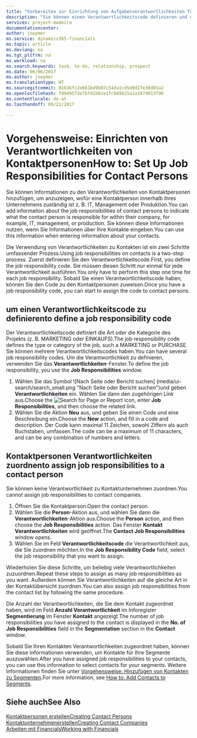 ```yaml
---
title: "Vorbereiten zur Einrichtung von Aufgabenverantwortlichkeiten für Kontakte | Microsoft Docs"
description: "Sie können einen Verantwortlichkeitscode definieren und diesen einem Kontakt zuweisen, um den Aufgaben anzuzeigen, dass Ihr Kontakt bei dem Unternehmen, z IT, oder Produktion verantwortlich ist."
services: project-madeira
documentationcenter: 
author: jswymer
ms.service: dynamics365-financials
ms.topic: article
ms.devlang: na
ms.tgt_pltfrm: na
ms.workload: na
ms.search.keywords: task, to-do, relationship, prospect
ms.date: 06/06/2017
ms.author: jswymer
ms.translationtype: HT
ms.sourcegitcommit: 81636fc2e661bd9b07c54da1cd5d0d27e30d01a2
ms.openlocfilehash: fd949573e7bfd1b6ce1fc849625a1a3474013f96
ms.contentlocale: de-at
ms.lasthandoff: 09/22/2017

---
```

# <a name="how-to-set-up-job-responsibilities-for-contact-persons"></a><span data-ttu-id="3efdb-103">Vorgehensweise: Einrichten von Verantwortlichkeiten von Kontaktpersonen</span><span class="sxs-lookup"><span data-stu-id="3efdb-103">How to: Set Up Job Responsibilities for Contact Persons</span></span>
<span data-ttu-id="3efdb-104">Sie können Informationen zu den Verantwortlichkeiten von Kontaktpersonen hinzufügen, um anzuzeigen, wofür eine Kontaktperson innerhalb ihres Unternehmens zuständig ist z. B. IT, Management oder Produktion.</span><span class="sxs-lookup"><span data-stu-id="3efdb-104">You can add information about the job responsibilities of contact persons to indicate what the contact person is responsible for within their company, for example, IT, management, or production.</span></span> <span data-ttu-id="3efdb-105">Sie können diese Informationen nutzen, wenn Sie Informationen über Ihre Kontakte eingeben.</span><span class="sxs-lookup"><span data-stu-id="3efdb-105">You can use this information when entering information about your contacts.</span></span>

<span data-ttu-id="3efdb-106">Die Verwendung von Verantwortlichkeiten zu Kontakten ist ein zwei Schritte umfassender Prozess.</span><span class="sxs-lookup"><span data-stu-id="3efdb-106">Using job responsibilities on contacts is a two-step process.</span></span> <span data-ttu-id="3efdb-107">Zuerst definieren Sie den Verantwortlichkeitscode.</span><span class="sxs-lookup"><span data-stu-id="3efdb-107">First, you define the job responsibility code.</span></span> <span data-ttu-id="3efdb-108">Sie müssen diesen Schritt nur einmal für jede Verantwortlichkeit ausführen.</span><span class="sxs-lookup"><span data-stu-id="3efdb-108">You only have to perform this step one time for each job responsibility.</span></span> <span data-ttu-id="3efdb-109">Sobald Sie einen Verantwortlichkeitscode haben, können Sie den Code zu den Kontaktpersonen zuweisen.</span><span class="sxs-lookup"><span data-stu-id="3efdb-109">Once you have a job responsibility code, you can start to assign the code to contact persons.</span></span>

## <a name="to-define-a-job-responsibility-code"></a><span data-ttu-id="3efdb-110">um einen Verantwortlichkeitscode zu definieren</span><span class="sxs-lookup"><span data-stu-id="3efdb-110">to define a job responsibility code</span></span>
<span data-ttu-id="3efdb-111">Der Verantwortlichkeitscode definiert die Art oder die Kategorie des Projekts (z. B. MARKETING oder EINKAUFS).</span><span class="sxs-lookup"><span data-stu-id="3efdb-111">The job responsibility code defines the type or category of the job, such a MARKETING or PURCHASE.</span></span> <span data-ttu-id="3efdb-112">Sie können mehrere Verantwortlichkeitscodes haben.</span><span class="sxs-lookup"><span data-stu-id="3efdb-112">You can have several job responsibility codes.</span></span> <span data-ttu-id="3efdb-113">Um die Verantwortlichkeit zu definieren, verwenden Sie das **Verantwortlichkeiten**-Fenster.</span><span class="sxs-lookup"><span data-stu-id="3efdb-113">To define the job responsibility, you use the **Job Responsibilities** window.</span></span>

1. <span data-ttu-id="3efdb-114">Wählen Sie das Symbol ![Nach Seite oder Bericht suchen] (media/ui-search/search_small.png "Nach Seite oder Bericht suchen")und geben **Verantwortlichkeiten** ein. Wählen Sie dann den zugehörigen Link aus.</span><span class="sxs-lookup"><span data-stu-id="3efdb-114">Choose the ![Search for Page or Report](media/ui-search/search_small.png "Search for Page or Report icon") icon, enter **Job Responsibilities**, and then choose the related link.</span></span>
2. <span data-ttu-id="3efdb-115">Wählen Sie die Aktion **Neu** aus, und geben Sie einen Code und eine Beschreibung ein.</span><span class="sxs-lookup"><span data-stu-id="3efdb-115">Choose the **New** action, and fill in a code and description.</span></span> <span data-ttu-id="3efdb-116">Der Code kann maximal 11 Zeichen, sowohl Ziffern als auch Buchstaben, umfassen.</span><span class="sxs-lookup"><span data-stu-id="3efdb-116">The code can be a maximum of 11 characters, and can be any combination of numbers and letters.</span></span>

## <a name="to-assign-job-responsibilities-to-a-contact-person"></a><span data-ttu-id="3efdb-117">Kontaktpersonen Verantwortlichkeiten zuordnen</span><span class="sxs-lookup"><span data-stu-id="3efdb-117">to assign job responsibilities to a contact person</span></span>
<span data-ttu-id="3efdb-118">Sie können keine Verantwortlichkeit zu Kontaktunternehmen zuordnen.</span><span class="sxs-lookup"><span data-stu-id="3efdb-118">You cannot assign job responsibilities to contact companies.</span></span>

1. <span data-ttu-id="3efdb-119">Öffnen Sie die Kontaktperson.</span><span class="sxs-lookup"><span data-stu-id="3efdb-119">Open the contact person.</span></span>
2. <span data-ttu-id="3efdb-120">Wählen Sie die **Person**-Aktion aus, und wählen Sie dann die **Verantwortlichkeiten**-Aktion aus.</span><span class="sxs-lookup"><span data-stu-id="3efdb-120">Choose the **Person** action, and then choose the **Job Responsibilities** action.</span></span> <span data-ttu-id="3efdb-121">Das Fenster **Kontakt Verantwortlichkeiten** wird geöffnet.</span><span class="sxs-lookup"><span data-stu-id="3efdb-121">The **Contact Job Responsibilities** window opens.</span></span>
3. <span data-ttu-id="3efdb-122">Wählen Sie im Feld **Verantwortlichkeitscode** die Verantwortlichkeit aus, die Sie zuordnen möchten.</span><span class="sxs-lookup"><span data-stu-id="3efdb-122">In the **Job Responsibility Code** field, select the job responsibility that you want to assign.</span></span>

<span data-ttu-id="3efdb-123">Wiederholen Sie diese Schritte, um beliebig viele Verantwortlichkeiten zuzuordnen.</span><span class="sxs-lookup"><span data-stu-id="3efdb-123">Repeat these steps to assign as many job responsibilities as you want.</span></span> <span data-ttu-id="3efdb-124">Außerdem können Sie Verantwortlichkeiten auf die gleiche Art in der Kontaktübersicht zuordnen.</span><span class="sxs-lookup"><span data-stu-id="3efdb-124">You can also assign job responsibilities from the contact list by following the same procedure.</span></span>

<span data-ttu-id="3efdb-125">Die Anzahl der Verantwortlichkeiten, die Sie dem Kontakt zugeordnet haben, wird im Feld **Anzahl Verantwortlichkeit** im Inforegister **Segmentierung** im Fenster **Kontakt** angezeigt.</span><span class="sxs-lookup"><span data-stu-id="3efdb-125">The number of job responsibilities you have assigned to the contact is displayed in the **No. of Job Responsibilities** field in the **Segmentation** section in the **Contact** window.</span></span>

<span data-ttu-id="3efdb-126">Sobald Sie Ihren Kontakten Verantwortlichkeiten zugeordnet haben, können Sie diese Informationen verwenden, um Kontakte für Ihre Segmente auszuwählen.</span><span class="sxs-lookup"><span data-stu-id="3efdb-126">After you have assigned job responsibilities to your contacts, you can use this information to select contacts for your segments.</span></span> <span data-ttu-id="3efdb-127">Weitere Informationen finden Sie unter [Vorgehensweise: Hinzufügen von Kontakten zu Segmenten](marketing-add-contact-segment.md).</span><span class="sxs-lookup"><span data-stu-id="3efdb-127">For more information, see [How to: Add Contacts to Segments](marketing-add-contact-segment.md).</span></span>

## <a name="see-also"></a><span data-ttu-id="3efdb-128">Siehe auch</span><span class="sxs-lookup"><span data-stu-id="3efdb-128">See Also</span></span>
[<span data-ttu-id="3efdb-129">Kontaktpersonen erstellen</span><span class="sxs-lookup"><span data-stu-id="3efdb-129">Creating Contact Persons</span></span>](marketing-create-contact-persons.md)  
[<span data-ttu-id="3efdb-130">Kontaktunternehmenerstellen</span><span class="sxs-lookup"><span data-stu-id="3efdb-130">Creating Contact Companies</span></span>](marketing-create-contact-companies.md)  
[<span data-ttu-id="3efdb-131">Arbeiten mit Financials</span><span class="sxs-lookup"><span data-stu-id="3efdb-131">Working with Financials</span></span>](ui-work-product.md)

